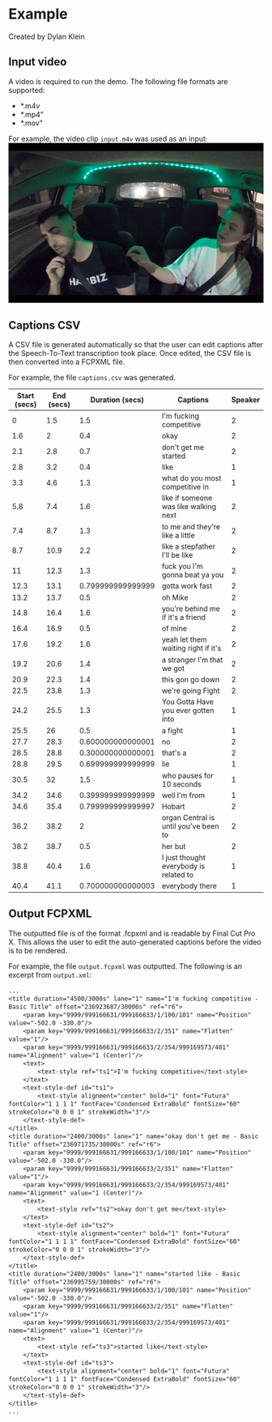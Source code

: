 # Example
Created by Dylan Klein

## Input video
A video is required to run the demo. The following file formats are supported:
- *.m4v
- *.mp4"
- *.mov"

For example, the video clip `input.m4v` was used as an input:
![Input Video](thumbnail.png)

## Captions CSV
A CSV file is generated automatically so that the user can edit captions after the Speech-To-Text transcription took place. Once edited, the CSV file is then converted into a FCPXML file.

For example, the file `captions.csv` was generated.

| Start (secs) | End (secs) | Duration (secs) | Captions | Speaker |
| ------------ | ---------- | --------------- | -------- | ------- |
| 0 | 1.5 | 1.5 | I'm fucking competitive | 2 |
| 1.6 | 2 | 0.4 | okay | 2 |
| 2.1 | 2.8 | 0.7 | don't get me started | 2 |
| 2.8 | 3.2 | 0.4 | like | 1 |
| 3.3 | 4.6 | 1.3 | what do you most competitive in | 1 |
| 5.8 | 7.4 | 1.6 | like if someone was like walking next | 2 |
| 7.4 | 8.7 | 1.3 | to me and they're like a little | 2 |
| 8.7 | 10.9 | 2.2 | like a stepfather I'll be like | 2 |
| 11 | 12.3 | 1.3 | fuck you I'm gonna beat ya you | 2 |
| 12.3 | 13.1 | 0.799999999999999 | gotta work fast | 2 |
| 13.2 | 13.7 | 0.5 | oh Mike | 2 |
| 14.8 | 16.4 | 1.6 | you're behind me if it's a friend | 2 |
| 16.4 | 16.9 | 0.5 | of mine | 2 |
| 17.6 | 19.2 | 1.6 | yeah let them waiting right if it's | 2 |
| 19.2 | 20.6 | 1.4 | a stranger I'm that we got | 2 |
| 20.9 | 22.3 | 1.4 | this gon go down | 2 |
| 22.5 | 23.8 | 1.3 | we're going Fight | 2 |
| 24.2 | 25.5 | 1.3 | You Gotta Have you ever gotten into | 1 |
| 25.5 | 26 | 0.5 | a fight | 1 |
| 27.7 | 28.3 | 0.600000000000001 | no | 2 |
| 28.5 | 28.8 | 0.300000000000001 | that's a | 2 |
| 28.8 | 29.5 | 0.699999999999999 | lie | 1 |
| 30.5 | 32 | 1.5 | who pauses for 10 seconds | 1 |
| 34.2 | 34.6 | 0.399999999999999 | well I'm from | 1 |
| 34.6 | 35.4 | 0.799999999999997 | Hobart | 2 |
| 36.2 | 38.2 | 2 | organ Central is until you've been to | 2 |
| 38.2 | 38.7 | 0.5 | her but | 2 |
| 38.8 | 40.4 | 1.6 | I just thought everybody is related to | 1 |
| 40.4 | 41.1 | 0.700000000000003 | everybody there | 1 |

## Output FCPXML
The outputted file is of the format .fcpxml and is readable by Final Cut Pro X. This allows the user to edit the auto-generated captions before the video is to be rendered.

For example, the file `output.fcpxml` was outputted. The following is an excerpt from `output.xml`:

```
...
<title duration="4500/3000s" lane="1" name="I'm fucking competitive - Basic Title" offset="236923687/30000s" ref="r6">
    <param key="9999/999166631/999166633/1/100/101" name="Position" value="-502.0 -330.0"/>
    <param key="9999/999166631/999166633/2/351" name="Flatten" value="1"/>
    <param key="9999/999166631/999166633/2/354/999169573/401" name="Alignment" value="1 (Center)"/>
    <text>
        <text-style ref="ts1">I'm fucking competitive</text-style>
    </text>
    <text-style-def id="ts1">
        <text-style alignment="center" bold="1" font="Futura" fontColor="1 1 1 1" fontFace="Condensed ExtraBold" fontSize="60" strokeColor="0 0 0 1" strokeWidth="3"/>
    </text-style-def>
</title>
<title duration="2400/3000s" lane="1" name="okay don't get me - Basic Title" offset="236971735/30000s" ref="r6">
    <param key="9999/999166631/999166633/1/100/101" name="Position" value="-502.0 -330.0"/>
    <param key="9999/999166631/999166633/2/351" name="Flatten" value="1"/>
    <param key="9999/999166631/999166633/2/354/999169573/401" name="Alignment" value="1 (Center)"/>
    <text>
        <text-style ref="ts2">okay don't get me</text-style>
    </text>
    <text-style-def id="ts2">
        <text-style alignment="center" bold="1" font="Futura" fontColor="1 1 1 1" fontFace="Condensed ExtraBold" fontSize="60" strokeColor="0 0 0 1" strokeWidth="3"/>
    </text-style-def>
</title>
<title duration="2400/3000s" lane="1" name="started like - Basic Title" offset="236995759/30000s" ref="r6">
    <param key="9999/999166631/999166633/1/100/101" name="Position" value="-502.0 -330.0"/>
    <param key="9999/999166631/999166633/2/351" name="Flatten" value="1"/>
    <param key="9999/999166631/999166633/2/354/999169573/401" name="Alignment" value="1 (Center)"/>
    <text>
        <text-style ref="ts3">started like</text-style>
    </text>
    <text-style-def id="ts3">
        <text-style alignment="center" bold="1" font="Futura" fontColor="1 1 1 1" fontFace="Condensed ExtraBold" fontSize="60" strokeColor="0 0 0 1" strokeWidth="3"/>
    </text-style-def>
</title>
...
```